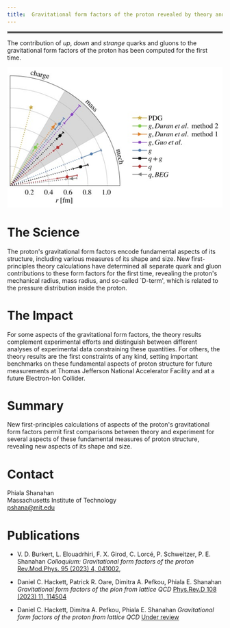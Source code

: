 ```yaml
---
title:  Gravitational form factors of the proton revealed by theory and experiment
---
```

<hr style="border:2px solid gray">

The contribution of *up*, *down* and *strange* quarks and gluons to the gravitational form factors of the proton has been computed for the first time.

![image](/highlights/images/protongravradii.jpg)


# The Science
The proton's gravitational form factors encode fundamental aspects of its structure, including various measures of its shape and size. New first-principles theory calculations have determined all separate quark and gluon contributions to these form factors for the first time, revealing the proton's mechanical radius, mass radius, and so-called `D-term', which is related to the pressure distribution inside the proton.

# The Impact

For some aspects of the gravitational form factors, the theory results complement experimental efforts and distinguish between different analyses of experimental data constraining these quantities. For others, the theory results are the first constraints of any kind, setting important benchmarks on these fundamental aspects of proton structure for future measurements at Thomas Jefferson National Accelerator Facility and at a future Electron-Ion Collider.

# Summary
New first-principles calculations of aspects of the proton's gravitational form factors permit first comparisons between theory and experiment for several aspects of these fundamental measures of proton structure, revealing new aspects of its shape and size.

 
# Contact
Phiala Shanahan <br /> 
Massachusetts Institute of Technology <br />
[pshana@mit.edu](mailto:pshana@mit.edu])


# Publications

- V. D. Burkert, L. Elouadrhiri, F. X. Girod, C. Lorcé, P. Schweitzer, P. E. Shanahan
  *Colloquium: Gravitational form factors of the proton*
  [Rev.Mod.Phys. 95 (2023) 4, 041002](https://inspirehep.net/literature/2642379),

- Daniel C. Hackett, Patrick R. Oare, Dimitra A. Pefkou, Phiala E. Shanahan
  *Gravitational form factors of the pion from lattice QCD*
  [Phys.Rev.D 108 (2023) 11, 114504](https://inspirehep.net/literature/2679258)

- Daniel C. Hackett, Dimitra A. Pefkou, Phiala E. Shanahan
  *Gravitational form factors of the proton from lattice QCD*
  [Under review](https://inspirehep.net/literature/2709825)


